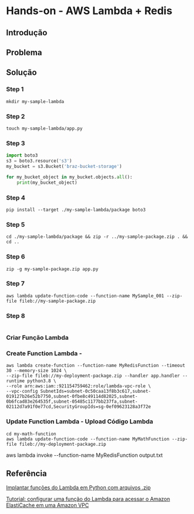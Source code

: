 # Hands-on - AWS Lambda + Redis


## Introdução


## Problema


## Solução

### Step 1

```shell
mkdir my-sample-lambda
```
### Step 2

```shell
touch my-sample-lambda/app.py
```
### Step 3

```python
import boto3
s3 = boto3.resource('s3')
my_bucket = s3.Bucket('braz-bucket-storage')

for my_bucket_object in my_bucket.objects.all():
    print(my_bucket_object)
```

### Step 4

```shell
pip install --target ./my-sample-lambda/package boto3
```

### Step 5

```shell
cd ./my-sample-lambda/package && zip -r ../my-sample-package.zip . && cd ..
```

### Step 6

```shell
zip -g my-sample-package.zip app.py
```

### Step 7

```shell
aws lambda update-function-code --function-name MySample_001 --zip-file fileb://my-sample-package.zip
```

### Step 8

```shell
```

### Criar Função Lambda


### Create Function Lambda - 

```shell
aws lambda create-function --function-name MyRedisFunction --timeout 30 --memory-size 1024 \
--zip-file fileb://my-deployment-package.zip --handler app.handler --runtime python3.8 \
--role arn:aws:iam::921154759462:role/lambda-vpc-role \
--vpc-config SubnetIds=subnet-0c50caa13f8b3c617,subnet-019127b26e52b7750,subnet-0fbe8c49114d82025,subnet-0b6fcad83e264535f,subnet-05485c1177bb237fa,subnet-02112d7a91f0e77cd,SecurityGroupIds=sg-0ef09623128a3f72e
```

### Update Function Lambda - Upload Código Lambda

```shell
cd my-math-function
aws lambda update-function-code --function-name MyMathFunction --zip-file fileb://my-deployment-package.zip
```

aws lambda invoke --function-name MyRedisFunction output.txt

## Referência

[Implantar funções do Lambda em Python com arquivos .zip](https://docs.aws.amazon.com/pt_br/lambda/latest/dg/python-package.html)

[Tutorial: configurar uma função do Lambda para acessar o Amazon ElastiCache em uma Amazon VPC](https://docs.aws.amazon.com/pt_br/lambda/latest/dg/services-elasticache-tutorial.html)